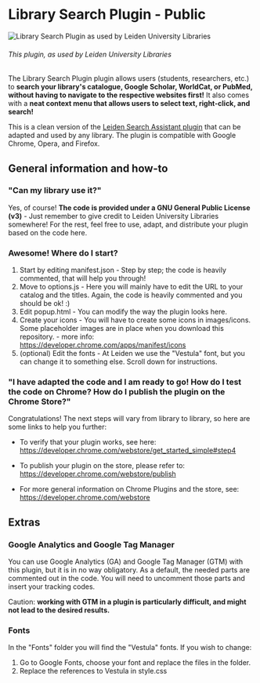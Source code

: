 # Library Search Plugin - Public
![Library Search Plugin as used by Leiden University Libraries](https://lh3.googleusercontent.com/uVPC71HqPTtU7bHaMy9lpEFQDdNk4DOTiopz8Lc82Arm1qprqwjKh4lMPIDTGigZ3a6yvdGi7dI=w640-h400-e365 "Library Search Plugin as used by Leiden University Libraries")
###### This plugin, as used by Leiden University Libraries

The Library Search Plugin plugin allows users (students, researchers, etc.) to **search your library's catalogue, Google Scholar, WorldCat, or PubMed, without having to navigate to the respective websites first!**
It also comes with a **neat context menu that allows users to select text, right-click, and search!**

This is a clean version of the [Leiden Search Assistant plugin](https://chrome.google.com/webstore/detail/leiden-search-assistant/dillijfbjhoiokfgjbngplcfggkkdnbn) that can be adapted and used by any library. The plugin is compatible with Google Chrome, Opera, and Firefox.

## General information and how-to

### "Can my library use it?"
Yes, of course! **The code is provided under a GNU General Public License (v3)** - Just remember to give credit to Leiden University Libraries somewhere! For the rest, feel free to use, adapt, and distribute your plugin based on the code here.

### Awesome! Where do I start?
1. Start by editing manifest.json - Step by step; the code is heavily commented, that will help you through!
2. Move to options.js - Here you will mainly have to edit the URL to your catalog and the titles. Again, the code is heavily commented and you should be ok! :)
3. Edit popup.html - You can modify the way the plugin looks here.
4. Create your icons - You will have to create some icons in images/icons. Some placeholder images are in place when you download this repository. - more info: https://developer.chrome.com/apps/manifest/icons
5. (optional) Edit the fonts - At Leiden we use the "Vestula" font, but you can change it to something else. Scroll down for instructions.

### "I have adapted the code and I am ready to go! How do I test the code on Chrome? How do I publish the plugin on the Chrome Store?"
Congratulations! The next steps will vary from library to library, so here are some links to help you further:

* To verify that your plugin works, see here:
https://developer.chrome.com/webstore/get_started_simple#step4

* To publish your plugin on the store, please refer to:
https://developer.chrome.com/webstore/publish

* For more general information on Chrome Plugins and the store, see:
https://developer.chrome.com/webstore

## Extras

### Google Analytics and Google Tag Manager
You can use Google Analytics (GA) and Google Tag Manager (GTM) with this plugin, but it is in no way obligatory.
As a default, the needed parts are commented out in the code. You will need to uncomment those parts and insert your tracking codes.

Caution: **working with GTM in a plugin is particularly difficult, and might not lead to the desired results.**

### Fonts
In the "Fonts" folder you will find the "Vestula" fonts. If you wish to change:
1. Go to Google Fonts, choose your font and replace the files in the folder.
2. Replace the references to Vestula in style.css
